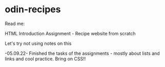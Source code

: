 # odin-recipes
Read me: 

HTML Introduction Assignment - Recipe website from scratch

Let's try not using notes on this

-05.09.22- Finished the tasks of the assignments - mostly about lists and links and cool practice. Bring on CSS!!
